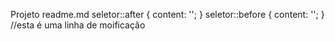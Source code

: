 Projeto readme.md
seletor::after {
content: '';
}
seletor::before {
content: '';
}
//esta é uma linha de moificação